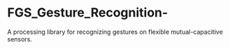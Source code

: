 # FGS_Gesture_Recognition-
A processing library for recognizing gestures on flexible mutual-capacitive sensors.
